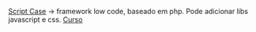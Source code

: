 [Script Case](https://www.scriptcase.com.br/) -> framework low code, baseado em php. Pode adicionar libs javascript e css.
[Curso](https://www.youtube.com/playlist?list=PLJLCgEdxZh6DWDAiEeOP8Bt8r3rq4u24c)
